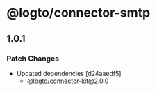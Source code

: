 # @logto/connector-smtp

## 1.0.1

### Patch Changes

- Updated dependencies [d24aaedf5]
  - @logto/connector-kit@2.0.0
